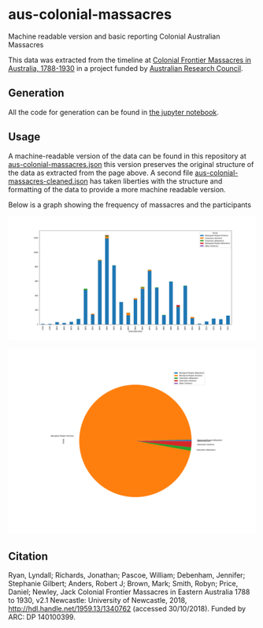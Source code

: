 # aus-colonial-massacres

Machine readable version and basic reporting Colonial Australian Massacres 


This data was extracted from the timeline at [Colonial Frontier Massacres in Australia, 1788-1930](https://c21ch.newcastle.edu.au/colonialmassacres/)
in a project funded by [Australian Research Council](https://www.arc.gov.au/).

## Generation

All the code for generation can be found in [the jupyter notebook](analyses.ipynb).

## Usage

A machine-readable version of the data can be found in this repository at [aus-colonial-massacres.json](aus-colonial-massacres.json) this version preserves the original 
structure of the data as extracted from the page above. A second file [aus-colonial-massacres-cleaned.json](aus-colonial-massacres-cleaned.json) has taken liberties with the
structure and formatting of the data to provide a more machine readable version.

Below is a graph showing the frequency of massacres and the participants

![Colonial Australia Massacres](aus-colonial-massacres.png)

![Colonial Australia Massacres](aus-colonial-massacres-by-group.png)

## Citation

Ryan, Lyndall; Richards, Jonathan; Pascoe, William; Debenham, Jennifer; Stephanie Gilbert; Anders, Robert J; Brown, Mark; Smith, Robyn; Price, Daniel; Newley, Jack Colonial Frontier Massacres in Eastern Australia 1788 to 1930, v2.1 Newcastle: University of Newcastle, 2018, http://hdl.handle.net/1959.13/1340762 (accessed 30/10/2018). Funded by ARC: DP 140100399.


